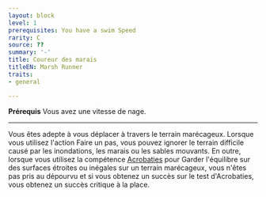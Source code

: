 ```yaml
---
layout: block
level: 1
prerequisites: You have a swim Speed
rarity: C
source: ??
summary: '-'
title: Coureur des marais
titleEN: Marsh Runner
traits:
- general

---
```


<p><span id="ctl00_MainContent_DetailedOutput"><strong>Prérequis</strong> Vous avez une vitesse de nage.<br></span></p>
<hr>
<p>Vous êtes adepte à vous déplacer à travers le terrain marécageux. Lorsque vous utilisez l'action Faire un pas, vous pouvez ignorer le terrain difficile causé par les inondations, les marais ou les sables mouvants. En outre, lorsque vous utilisez la compétence <a href="https://2e.aonprd.com/Skills.aspx?ID=1">Acrobaties</a> pour Garder l'équilibre sur des surfaces étroites ou inégales sur un terrain marécageux, vous n'êtes pas pris au dépourvu et si vous obtenez un succès sur le test d'Acrobaties, vous obtenez un succès critique à la place.&nbsp;</p>